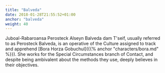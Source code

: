 ```yaml
---
title: "Balveda"
date: 2018-01-28T21:55:52+01:00
anchor: "balveda"
weight: 40
---
```


Juboal-Rabaroansa Perosteck Alseyn Balveda dam T'seif, usually referred to as Perosteck Balveda, is an operative of the Culture assigned to track and apprehend [Bora Horza Gobuchul]({{% anchor "characters/bora.md" %}}). She works for the Special Circumstances branch of Contact, and despite being ambivalent about the methods they use, deeply believes in their objectives.
